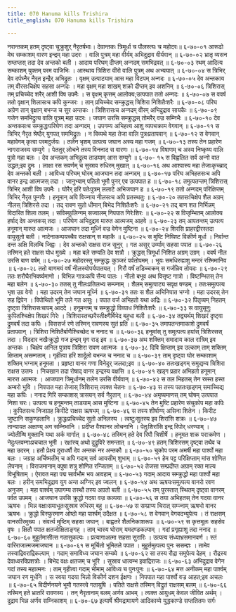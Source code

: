 ```yaml
---
title: 070 Hanuma kills Trishira
title_english: 070 Hanuma kills Trishira

---
```

<div class="audioEmbed"  caption="श्रीराम-हरिसीताराममूर्ति-घनपाठिभ्यां वचनम्" src="https://archive.org/download/Ramayana-recitation-Sriram-harisItArAmamUrti-Ghanapaati-v2/Kanda_6/Kanda_6_YK-070-Hanuma_kills_Trishira_0.mp3"></div>
नरान्तकम् हतम् दृष्ट्वा चुक्रुशुर् नैरृतर्षभाः।  
देवान्तकः त्रिमूर्धा च पौलस्त्यः च महोदरः॥ ६-७०-०१  
आरूढो मेघ सम्काशम् वारण इन्द्रम् महा उदरः ।  
वालि पुत्रम् महा वीर्यम् अभिदुद्राव वीर्यवान् ॥ ६-७०-०२  
भ्रातृ व्यसन सम्तप्तस् तदा देव अन्तको बली ।  
आदाय परिघम् दीप्तम् अन्गदम् समभिद्रवत् ॥ ६-७०-०३  
रथम् आदित्य सम्काशम् युक्तम् परम वाजिभिः ।  
आस्थाय त्रिशिरा वीरो वालि पुत्रम् अथ अभ्ययात् ॥ ६-७०-०४  
स त्रिभिर् देव दर्पघ्नैर् नैरृत इन्द्रैर् अभिद्रुतः ।  
वृक्षम् उत्पाटयाम् आस महा विटपम् अन्गदः ॥ ६-७०-०५  
देव अन्तकाय तम् वीरसःचिक्षेप सहसा अन्गदः ।  
महा वृक्षम् महा शाखम् शक्रो दीप्तम् इव अशनिम् ॥ ६-७०-०६  
त्रिशिरास् तम् प्रचिच्चेद शरैर् आशी विष उपमैः ।  
स वृक्षम् कृत्तम् आलोक्य;उत्पपात ततो अन्गदः ॥ ६-७०-०७  
स ववर्ष ततो वृक्षान् शिलासःच कपि कुन्जरः ।  
तान् प्रचिच्चेद सम्क्रुद्धस् त्रिशिरा निशितैःशरैः ॥ ६-७०-०८  
परिघ अग्रेण तान् वृक्षान् बभन्ज च सुर अन्तकः ।  
त्रिशिरासःच अन्गदम् वीरम् अभिदुद्राव सायकैः ॥ ६-७०-०९  
गजेन समभिद्रुत्य वालि पुत्रम् महा उदरः ।  
जघान उरसि सम्क्रुद्धस् तोमरैर् वज्र सम्निभैः ॥ ६-७०-१०  
देव अन्तकसःच सम्क्रुद्धःपरिघेण तदा अन्गदम् ।  
उपगम्य अभिहत्य आशु व्यपचक्राम वेगवान् ॥ ६-७०-११  
स त्रिभिर् नैरृत श्रेष्ठैर् युगपत् समभिद्रुतः ।  
न विव्यथे महा तेजा वालि पुत्रःप्रतापवान् ॥ ६-७०-१२  
स वेगवान् महावेगम् कृत्वा परमदुर्जयः ।  
तलेन भृशम् उत्पत्य जघान अस्य महा गजम् ॥ ६-७०-१३  
तस्य तेन प्रहारेण नागराजस्य सम्युगे ।  
पेततुर् लोचने तस्य विननाद स वारणः ॥ ६-७०-१४  
विषाणम् च अस्य निष्कृष्य वालि पुत्रो महा बलः ।  
देव अन्तकम् अभिद्रुत्य ताडयाम् आस सम्युगे ॥ ६-७०- १५  
स विह्वलित सर्व अन्गो वात उद्धत;इव द्रुमः ।  
लाक्षा रस सवर्णम् च सुस्राव रुधिरम् मुखात् ॥ ६-७०-१६  
अथ आश्वास्य महा तेजाःकृच्च्राद् देव अन्तको बली ।  
आविध्य परिघम् घोरम् आजघान तदा अन्गदम् ॥ ६-७०-१७  
परिघ अभिहतसःच अपि वानर इन्द्र आत्मजस् तदा ।  
जानुभ्याम् पतितो भूमौ पुनर् एव उत्पपात ह ॥ ६-७०-१८  
तमुत्पतन्तम् त्रिशिरास् त्रिभिर् आशी विष उपमैः ।  
घोरैर् हरि पतेःपुत्रम् ललाटे अभिजघान ह ॥ ६-७०-१९  
ततो अन्गदम् परिक्षिप्तम् त्रिभिर् नैरृत पुम्गवैः ।  
हनूमान् अपि विज्नाय नीलसःच अपि प्रतस्थतुः ॥ ६-७०-२०  
ततसःचिक्षेप शैल अग्रम् नीलस् त्रिशिरसे तदा ।  
तद् रावण सुतो धीमान् बिभेद निशितैःशरैः ॥ ६-७०-२१  
तद् बाण शत निर्भिन्नम् विदारित शिला तलम् ।  
सविस्फुलिन्गम् सज्वालम् निपपात गिरेःशिरः ॥ ६-७०-२२  
स विजृम्भितम् आलोक्य हर्षाद् देव अन्तकस् तदा ।  
परिघेण अभिदुद्राव मारुत आत्मजम् आहवे ॥ ६-७०-२३  
तम् आपतन्तम् उत्पत्य हनूमान् मारुत आत्मजः ।  
आजघान तदा मूर्ध्नि वज्र वेगेन मुष्टिना ॥ ६-७०-२४  
शिरसि प्राहरद्वीरस्तदा वायुसुतो बली ।  
नादेनाकम्पयच्चैव राक्षसान् स महाकै ॥ ६-७०-२५  
स मुष्टि निष्पिष्ट विकीर्ण मूर्धा ।  
निर्वान्त दन्त अक्षि विलम्बि जिह्वः ।  
देव अन्तको राक्षस राज सूनुर् ।  
गत असुर् उर्व्याम् सहसा पपात ॥ ६-७०-२६  
तस्मिन् हते राक्षस योध मुख्ये ।  
महा बले सम्यति देव शत्रौ ।  
क्रुद्धस् त्रिमूर्धा निशित अग्रम् उग्रम् ।  
ववर्ष नील उरसि बाण वर्षम् ॥ ६-७०-२७  
महोदरस्तु सम्क्रुद्धः कुञ्जरं पर्वतोपमम् ।  
भूयः समधिरुह्यशु मन्दरं रश्मिमानिव ॥ ६-७०-२८  
ततो बाणमयं वर्षं नीलस्योपर्यपातयत् ।  
गिरौ वर्षं तडिच्चक्रम् स गर्जन्निव तोयदः ॥ ६-७०-२९  
ततः शरौघैरभिवर्ष्यमाणो ।  
विभिन्न गात्रःकपि सैन्य पालः ।  
नीलो बभूव अथ विसृष्ट गात्रो ।  
विष्टम्भितस् तेन महा बलेन ॥ ६-७०-३०  
ततस् तु नीलःप्रतिलभ्य सम्ज्नाम् ।  
शैलम् समुत्पाट्य सवृक्ष षण्डम् ।  
ततःसमुत्पत्य भृश उग्र वेगो ।  
महा उदरम् तेन जघान मूर्ध्नि ॥ ६-७०-३१  
ततः स शैल अभिनिपात भग्नो ।  
महा उदरस् तेन सह द्विपेन ।  
विपोथितो भूमि तले गत असुः ।  
पपात वर्ज अभिहतो यथा अद्रिः ॥ ६-७०-३२  
पितृव्यम् निहतम् दृष्ट्वा त्रिशिरासःचापम् आददे ।  
हनूमन्तम् च सम्क्रुद्धो विव्याध निशितैःशरैः ॥ ६-७०-३३  
स वायुसूनुः कुपितश्चिक्षेप शिखरं गिरेः ।  
त्रिशिरास्तच्छरैस्तीक्ष्णैर्बिभेद बहुधा बली ॥ ६-७०-३४  
तद्व्यर्थम् शिखरं दृष्ट्वा द्रुमवर्षं तदा कपिः ।  
विससर्ज रणे तस्मिन् रावणस्य सुतं प्रति ॥ ६-७०-३५  
तमापतन्तमाकाशे द्रुमवर्षं प्रतापवान् ।  
त्रिशिरा निशितैर्बाणैश्चिच्छेद च ननाद च ॥ ६-७०-३६  
हनूमांस् तु समुत्पत्य हयांस् त्रिशिरसस् तदा ।  
विददार नखैःक्रुद्धो गज इन्द्रम् मृग राड् इव ॥ ६-७०-३७  
अथ शक्तिम् समादाय काल रात्रिम् इव अन्तकः ।  
चिक्षेप अनिल पुत्राय त्रिशिरा रावण आत्मजः ॥ ६-७०-३८  
दिवि क्षिप्ताम् इव उल्काम् ताम् शक्तिम् क्षिप्ताम् असम्गताम् ।  
गृहीत्वा हरि शार्दूलो बभन्ज च ननाद च ॥ ६-७०-३९  
ताम् दृष्ट्वा घोर सम्काशाम् शक्तिम् भग्नाम् हनूमता ।  
प्रहृष्टा वानर गणा विनेदुर् जलदा;इव ॥ ६-७०-४०  
ततःखड्गम् समुद्यम्य त्रिशिरा राक्षस उत्तमः ।  
निचखान तदा रोषाद् वानर इन्द्रस्य वक्षसि ॥ ६-७०-४१  
खड्ग प्रहार अभिहतो हनूमान् मारुत आत्मजः ।  
आजघान त्रिमूर्धानम् तलेन उरसि वीर्यवान् ॥ ६-७०-४२  
स तल भिहतस् तेन स्रस्त हस्त अम्बरो भुवि ।  
निपपात महा तेजास् त्रिशिरास् त्यक्त चेतनः ॥ ६-७०-४३  
स तस्य पततःखड्गम् समाच्चिद्य महा कपिः ।  
ननाद गिरि सम्काशस् त्रासयन् सर्व नैरृतान् ॥ ६-७०-४४  
अमृष्यमाणस् तम् घोषम् उत्पपात निशा चरः।  
उत्पत्य च हनूमन्तम् ताडयाम् आस मुष्टिना ॥ ६-७०-४५  
तेन मुष्टि प्रहारेण संचुकोप महा कपिः ।  
कुपितसःच निजग्राह किरीटे राक्षस ऋषभम् ॥ ६-७०-४६  
स तस्य शीर्षाण्य् असिना शितेन ।  
किरीट जुष्टानि सकुण्डलानि ।  
क्रुद्धःप्रचिच्चेद सुतो अनिलस्य ।  
त्वष्टुःसुतस्य इव शिरांसि शक्रः ॥ ६-७०-४७  
तान्यायत अक्षाण्य् अग सम्निभानि ।  
प्रदीप्त वैश्वानर लोचनानि ।  
पेतुःशिरांसि इन्द्र रिपोर् धरण्याम् ।  
ज्योतीम्षि मुक्तानि यथा अर्क मार्गात् ॥ ६-७०-४८  
तस्मिन् हते देव रिपौ त्रिशीर्षे ।  
हनूमत शक्र पराक्रमेण ।  
नेदुःप्लवम्गाःप्रचचाल भूमी ।  
रक्षांस्य् अथो दुद्रुविरे समन्तात् ॥ ६-७०-४९  
हतम् त्रिशिरसम् दृष्ट्वा तथैव च महा उदरम् ।  
हतौ प्रेक्ष्य दुराधर्षौ देव अन्तक नर अन्तकौ ॥ ६-७०-५०  
चुकोप परम अमर्षी महा पार्श्वो महा बलः ।  
जग्राह अर्चिष्मतीम् च अपि गदाम् सर्व आयसीम् शुभाम् ॥ ६-७०-५१  
हेम पट्ट परिक्षिप्ताम् मांस शोणित लेपनाम् ।  
विराजमानाम् वपुषा शत्रु शोणित रन्जिताम् ॥ ६-७०-५२  
तेजसा सम्प्रदीप्त अग्राम् रक्त माल्य विभूषिताम् ।  
ऐरावत महा पद्म सार्वभौम भय आवहाम् ॥ ६-७०-५३  
गदाम् आदाय सम्क्रुद्धो महा पार्श्वो महा बलः ।  
हरीन् समभिदुद्राव युग अन्त अग्निर् इव ज्वलन् ॥ ६-७०-५४  
अथ ऋषयःसमुत्पत्य वानरो रवण अनुजम् ।  
महा पार्श्वम् उपागम्य तस्थौ तस्य अग्रतो बली ॥ ६-७०-५५  
तम् पुरस्तात् स्थितम् दृष्ट्वा वानरम् पर्वत उपमम् ।  
आजघान उरसि क्रुद्धो गदया वज्र कल्पया ॥ ६-७०-५६  
स तया अभिहतस् तेन गदया वानर ऋषभः ।  
भिन्न वक्षाःसमाधूतःसुस्राव रुधिरम् बहु ॥ ६-७०-५७  
स सम्प्राप्य चिरात् सम्ज्नाम् ऋषभो वानर ऋषभः ।  
क्रुद्धो विस्फुरमाण ओष्ठो महा पार्श्वम् उदैक्षत ॥ ६-७०-५८  
स वेगवान् वेगवदभ्युपेत्य ।  
तं राक्षसम् वानरवीरमुख्य ।  
संवर्त्य मुष्टिम् सहसा जघान् ।  
बाह्वतरे शैलनिकाशरूपः ॥ ६-७०-५९  
स कृत्तमूलः सहसेव वृषः ।  
क्षितौ पपात क्षतजोक्षिताङ्गह् ।  
ताम् चास्य घोराम् यमदण्डकल्पाम् ।  
गदां प्रगृह्याशु तदा ननाद ॥ ६-७०-६०  
मुहूर्तमासीत्स गतासुकल्पः ।  
प्रत्यागाअत्मा सहसा सुरारिः ।  
उत्पत्य संध्याभ्रसमानवर्ण ।  
स्तं वारिराजात्मजमाजघान ॥ ६-७०-६१  
स मूर्चितो भूमितले पपात ।  
मुहूर्तमुत्पत्य पुनः ससम्ज्ञः ।  
तामेव तस्याद्रिवराद्रिकल्पाम् ।  
गदाम् समाविध्य जघान सम्ख्ये ॥ ६-७०-६२  
सा तस्य रौद्रा समुपेत्य देहम् ।  
रौद्रस्य देवाध्वरविप्रशत्रोः ।  
बिभेद वक्षः क्षतजम् च भूरि ।  
सुस्राव धात्वम्भ इवाद्रिराजः ॥ ६-७०-६३  
अभिदुद्राव वेगेन गदां तस्य महात्मनः ।  
ताम् गृहीत्वा गदाम् भीमाम् आविध्य च पुनःपुनः ॥ ६-७०-६४  
मत्त अनीकम् महा पार्श्वम् जघान रण मूर्धनि ।  
स स्वया गदया भिन्नो विकीर्ण दशन ईक्षणः ।  
निपपात महा पार्श्वो वज्र आहत;इव अचलः ॥ ६-७०-६५  
विदीर्णनयने भूमौ गतस्त्त्वे गतायुषि ।  
पतिते राक्षसे तस्मिन् विद्रुतं राक्षसम् बलम् ॥ ६-७०-६६  
तस्मिन् हते भ्रातरि रावणस्य ।  
तन् नैरृतानाम् बलम् अर्णव आभम् ।  
त्यक्त आयुधम् केवल जीवित अर्थम् ।  
दुद्राव भिन्न अर्णव सम्निकाशम् ॥ ६-७०-६७  
इत्यार्षे श्रीमद्रामायणे आदिकाव्ये युद्धकाण्डे सप्ततितमः सर्गः
